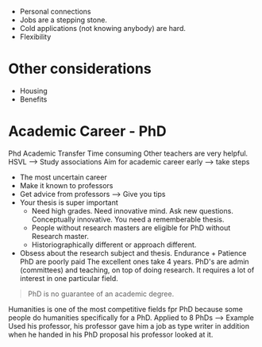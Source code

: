 * Personal connections 
* Jobs are a stepping stone.
* Cold applications (not knowing anybody) are hard. 
* Flexibility 
# Other considerations
* Housing 
* Benefits
# Academic Career - PhD
Phd Academic Transfer 
Time consuming 
Other teachers are very helpful. 
HSVL --> Study associations 
Aim for academic career early --> take steps 
* The most uncertain career 
* Make it known to professors
* Get advice from professors --> Give you tips 
* Your thesis is super important 
	* Need high grades. Need innovative mind. Ask new questions. Conceptually innovative. You need a rememberable thesis. 
	* People without research masters are eligible for PhD without Research master. 
	* Historiographically different or approach different. 
* Obsess about the research subject and thesis. 
Endurance + Patience
PhD are poorly paid 
The excellent ones take 4 years. 
PhD's are admin (committees) and teaching, on top of doing research. It requires a lot of interest in one particular field. 
> PhD is no guarantee of an academic degree. 

Humanities is one of the most competitive fields fpr PhD because some people do humanities specifically for a PhD. 
Applied to 8 PhDs --> Example 
Used his professor, his professor gave him a job as type writer in addition when he handed in his PhD proposal his professor looked at it. 